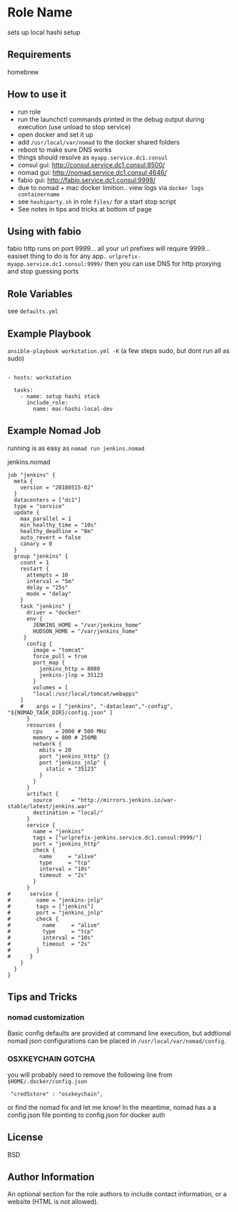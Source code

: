 Role Name
=========

sets up local hashi setup

Requirements
------------

homebrew 

How to use it
------------
* run role
* run the launchctl commands printed in the debug output during execution (use unload to stop service)
* open docker and set it up
* add `/usr/local/var/nomad` to the docker shared folders
* reboot to make sure DNS works
* things should resolve as `myapp.service.dc1.consul`
* consul gui: http://consul.service.dc1.consul:8500/
* nomad gui: http://nomad.service.dc1.consul:4646/
* fabio gui: http://fabio.service.dc1.consul:9998/
* due to nomad + mac docker limition.. view logs via `docker logs containername`
* see `hashiparty.sh` in role `files/` for a start stop script
* See notes in tips and tricks at bottom of page

Using with fabio
---------------
fabio http runs on port 9999... all your url prefixes will require 9999...
easiset thing to do is for any app.. `urlprefix-myapp.service.dc1.consul:9999/`   then you can use DNS for http proxying and stop guessing ports


Role Variables
--------------
see `defaults.yml`


Example Playbook
----------------
`ansible-playbook workstation.yml -K`  (a few steps sudo, but dont run all as sudo)

```

- hosts: workstation

  tasks: 
    - name: setup hashi stack
      include_role:
        name: mac-hashi-local-dev
```

Example Nomad Job
----------------
running is as easy as
`nomad run jenkins.nomad`

jenkins.nomad
```
job "jenkins" {
  meta {
  	version = "20180515-02"
  }
  datacenters = ["dc1"]
  type = "service"
  update {
    max_parallel = 1
    min_healthy_time = "10s"
    healthy_deadline = "8m"
    auto_revert = false
    canary = 0
  }
  group "jenkins" {
    count = 1
    restart {
      attempts = 10
      interval = "5m"
      delay = "25s"
      mode = "delay"
    }
    task "jenkins" {
      driver = "docker"
      env {
        JENKINS_HOME = "/var/jenkins_home"
        HUDSON_HOME = "/var/jenkins_home"
     }
      config {
        image = "tomcat"
        force_pull = true
        port_map {
          jenkins_http = 8080
          jenkins-jlnp = 35123
        }
        volumes = [ 
        "local:/usr/local/tomcat/webapps"
	]
    #    args = [ "jenkins", "-dataclean","-config", "${NOMAD_TASK_DIR}/config.json" ]
      }
      resources {
        cpu    = 2000 # 500 MHz
        memory = 800 # 256MB
        network {
          mbits = 20
          port "jenkins_http" {}
          port "jenkins_jnlp" {
            static = "35123"
          }
        }
      }
      artifact {
        source      = "http://mirrors.jenkins.io/war-stable/latest/jenkins.war"
        destination = "local/"
      }
      service {
        name = "jenkins"
        tags = ["urlprefix-jenkins.service.dc1.consul:9999/"]
        port = "jenkins_http"
        check {
          name     = "alive"
          type     = "tcp"
          interval = "10s"
          timeout  = "2s"
        }
      }
#      service {
#        name = "jenkins-jnlp"
#        tags = ["jenkins"]
#        port = "jenkins_jnlp"
#        check {
#          name     = "alive"
#          type     = "tcp"
#          interval = "10s"
#          timeout  = "2s"
#        }
#      }
    }
  }
}
```

## Tips and Tricks ##

### nomad customization ###

Basic config defaults are provided at command line execution, but addtional nomad json configurations can be placed in `/usr/local/var/nomad/config`.

### OSXKEYCHAIN GOTCHA ###

you will probably need to remove the following line from `$HOME/.docker/config.json`
```
 "credSstore" : "osxkeychain",
```
or find the nomad fix and let me know!   In the meantime, nomad has a a config.json file pointing to config.json for docker auth

License
-------

BSD

Author Information
------------------

An optional section for the role authors to include contact information, or a website (HTML is not allowed).
